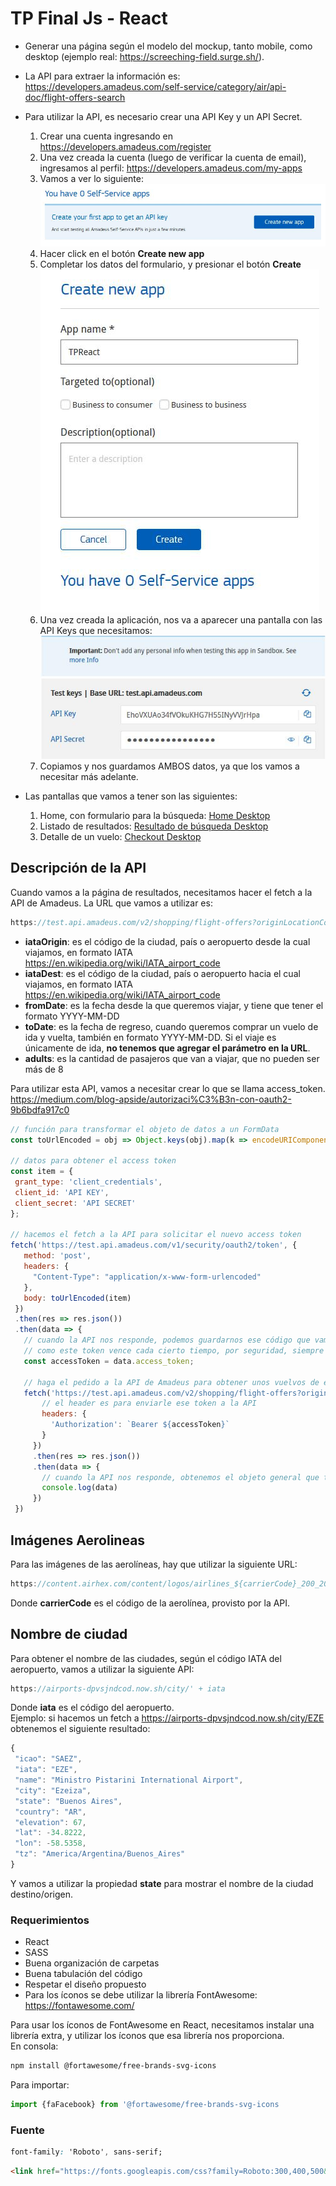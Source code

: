 # TP Final Js - React

* Generar una página según el modelo del mockup, tanto mobile, como desktop (ejemplo real: https://screeching-field.surge.sh/).
* La API para extraer la información es:  
https://developers.amadeus.com/self-service/category/air/api-doc/flight-offers-search
* Para utilizar la API, es necesario crear una API Key y un API Secret.  
  1. Crear una cuenta ingresando en https://developers.amadeus.com/register
  2. Una vez creada la cuenta (luego de verificar la cuenta de email), ingresamos al perfil: https://developers.amadeus.com/my-apps
  3. Vamos a ver lo siguiente:
![Screen 1](./screenshots/01.jpg)
  4. Hacer click en el botón **Create new app**
  5. Completar los datos del formulario, y presionar el botón **Create**
![Screen 2](./screenshots/02.jpg)
  6. Una vez creada la aplicación, nos va a aparecer una pantalla con las API Keys que necesitamos:
![Screen 3](./screenshots/03.jpg)
  7. Copiamos y nos guardamos AMBOS datos, ya que los vamos a necesitar más adelante.

* Las pantallas que vamos a tener son las siguientes:
  1. Home, con formulario para la búsqueda: [Home Desktop](./vistas/desktop_1_home.png)
  2. Listado de resultados: [Resultado de búsqueda Desktop](./vistas/result.png)
  3. Detalle de un vuelo: [Checkout Desktop](./vistas/checkout.png)

## Descripción de la API
Cuando vamos a la página de resultados, necesitamos hacer el fetch a la API de Amadeus. La URL que vamos a utilizar es:  
```js
https://test.api.amadeus.com/v2/shopping/flight-offers?originLocationCode=${iataOrigin}&destinationLocationCode=${iataDest}&departureDate=${fromDate}&returnDate=${toData}&adults=${adults}&max=50
```
* **iataOrigin**: es el código de la ciudad, país o aeropuerto desde la cual viajamos, en formato IATA https://en.wikipedia.org/wiki/IATA_airport_code
* **iataDest**: es el código de la ciudad, país o aeropuerto hacia el cual viajamos, en formato IATA https://en.wikipedia.org/wiki/IATA_airport_code
* **fromDate**: es la fecha desde la que queremos viajar, y tiene que tener el formato YYYY-MM-DD
* **toDate**: es la fecha de regreso, cuando queremos comprar un vuelo de ida y vuelta, también en formato YYYY-MM-DD. Si el viaje es únicamente de ida, **no tenemos que agregar el parámetro en la URL**.
* **adults**: es la cantidad de pasajeros que van a viajar, que no pueden ser más de 8

Para utilizar esta API, vamos a necesitar crear lo que se llama access_token.  
https://medium.com/blog-apside/autorizaci%C3%B3n-con-oauth2-9b6bdfa917c0


```js
// función para transformar el objeto de datos a un FormData
const toUrlEncoded = obj => Object.keys(obj).map(k => encodeURIComponent(k) + '=' + encodeURIComponent(obj[k])).join('&');

// datos para obtener el access token
const item = {
 grant_type: 'client_credentials',
 client_id: 'API KEY',
 client_secret: 'API SECRET'
};

// hacemos el fetch a la API para solicitar el nuevo access token
fetch('https://test.api.amadeus.com/v1/security/oauth2/token', {
   method: 'post',
   headers: {
     "Content-Type": "application/x-www-form-urlencoded"
   },
   body: toUrlEncoded(item)
 })
 .then(res => res.json())
 .then(data => {
   // cuando la API nos responde, podemos guardarnos ese código que vamos a utilizarlo para hacer el fetch a la API de Amadeus
   // como este token vence cada cierto tiempo, por seguridad, siempre vamos a tener que obtener uno nuevo antes de llamar a la API
   const accessToken = data.access_token;

   // haga el pedido a la API de Amadeus para obtener unos vuelvos de ejemplo
   fetch('https://test.api.amadeus.com/v2/shopping/flight-offers?originLocationCode=SYD&destinationLocationCode=BKK&departureDate=2020-01-01&returnDate=2020-01-05&adults=2', {
       // el header es para enviarle ese token a la API
       headers: {
         'Authorization': `Bearer ${accessToken}`
       }
     })
     .then(res => res.json())
     .then(data => {
       // cuando la API nos responde, obtenemos el objeto general que tiene todos los datos
       console.log(data)
     })
 })
```
## Imágenes Aerolineas
Para las imágenes de las aerolíneas, hay que utilizar la siguiente URL: 
```js
https://content.airhex.com/content/logos/airlines_${carrierCode}_200_200_s.png
```
Donde **carrierCode** es el código de la aerolínea, provisto por la API.

## Nombre de ciudad
Para obtener el nombre de las ciudades, según el código IATA del aeropuerto, vamos a utilizar la siguiente API: 
```js
https://airports-dpvsjndcod.now.sh/city/' + iata
```
Donde **iata** es el código del aeropuerto.  
Ejemplo:  si hacemos un fetch a https://airports-dpvsjndcod.now.sh/city/EZE obtenemos el siguiente resultado:
```js
{
 "icao": "SAEZ",
 "iata": "EZE",
 "name": "Ministro Pistarini International Airport",
 "city": "Ezeiza",
 "state": "Buenos Aires",
 "country": "AR",
 "elevation": 67,
 "lat": -34.8222,
 "lon": -58.5358,
 "tz": "America/Argentina/Buenos_Aires"
}
```
Y vamos a utilizar la propiedad **state** para mostrar el nombre de la ciudad destino/origen.

### Requerimientos
* React
* SASS
* Buena organización de carpetas
* Buena tabulación del código
* Respetar el diseño propuesto
* Para los íconos se debe utilizar la librería FontAwesome: https://fontawesome.com/

Para usar los íconos de FontAwesome en React, necesitamos instalar una librería extra, y utilizar los íconos que esa librería nos proporciona.  
En consola:
```bash
npm install @fortawesome/free-brands-svg-icons
```
Para importar:
```js
import {faFacebook} from '@fortawesome/free-brands-svg-icons
```

### **Fuente**
```css
font-family: 'Roboto', sans-serif;
```
```html
<link href="https://fonts.googleapis.com/css?family=Roboto:300,400,500&amp;subset=cyrillic" rel="stylesheet">
```